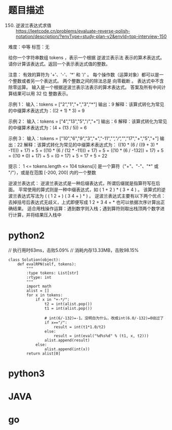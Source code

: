 # 题目描述

150. 逆波兰表达式求值  
https://leetcode.cn/problems/evaluate-reverse-polish-notation/description/?envType=study-plan-v2&envId=top-interview-150  

难度：中等
标签：无

给你一个字符串数组 tokens ，表示一个根据 逆波兰表示法 表示的算术表达式。
请你计算该表达式。返回一个表示表达式值的整数。

注意：
有效的算符为 '+'、'-'、'*' 和 '/' 。
每个操作数（运算对象）都可以是一个整数或者另一个表达式。
两个整数之间的除法总是 向零截断 。
表达式中不含除零运算。
输入是一个根据逆波兰表示法表示的算术表达式。
答案及所有中间计算结果可以用 32 位 整数表示。

示例 1：
输入：tokens = ["2","1","+","3","*"]
输出：9
解释：该算式转化为常见的中缀算术表达式为：((2 + 1) * 3) = 9

示例 2：
输入：tokens = ["4","13","5","/","+"]
输出：6
解释：该算式转化为常见的中缀算术表达式为：(4 + (13 / 5)) = 6

示例 3：
输入：tokens = ["10","6","9","3","+","-11","*","/","*","17","+","5","+"]
输出：22
解释：该算式转化为常见的中缀算术表达式为：
  ((10 * (6 / ((9 + 3) * -11))) + 17) + 5
= ((10 * (6 / (12 * -11))) + 17) + 5
= ((10 * (6 / -132)) + 17) + 5
= ((10 * 0) + 17) + 5
= (0 + 17) + 5
= 17 + 5
= 22
 

提示：
1 <= tokens.length <= 104
tokens[i] 是一个算符（"+"、"-"、"*" 或 "/"），或是在范围 [-200, 200] 内的一个整数

逆波兰表达式：
    逆波兰表达式是一种后缀表达式，所谓后缀就是指算符写在后面。
    平常使用的算式则是一种中缀表达式，如 ( 1 + 2 ) * ( 3 + 4 ) 。
    该算式的逆波兰表达式写法为 ( ( 1 2 + ) ( 3 4 + ) * ) 。
逆波兰表达式主要有以下两个优点：
    去掉括号后表达式无歧义，上式即便写成 1 2 + 3 4 + * 也可以依据次序计算出正确结果。
    适合用栈操作运算：遇到数字则入栈；遇到算符则取出栈顶两个数字进行计算，并将结果压入栈中

# python2

// 执行用时63ms，击败5.09%
// 消耗内存13.33MB，击败98.15%
```
class Solution(object):
    def evalRPN(self, tokens):
        """
        :type tokens: List[str]
        :rtype: int
        """
        import math
        alist = []
        for x in tokens:
            if x in "+-*/":
                t2 = int(alist.pop())
                t1 = int(alist.pop())
                
                # int(6/-132)=-1，没明白为什么，改成int(6.0/-132)=0绕过了
                if x=="/":
                    result = int(t1*1.0/t2)
                else:
                    result = int(eval("%d%s%d" % (t1, x, t2)))
                alist.append(result)
            else:
                alist.append(int(x))
        return alist[0]
```

# python3 

# JAVA

# go
